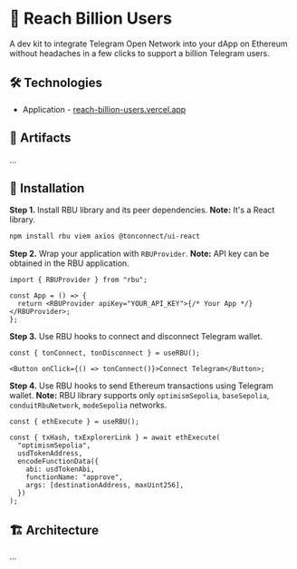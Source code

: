 # 🦄 Reach Billion Users

A dev kit to integrate Telegram Open Network into your dApp on Ethereum without headaches in a few clicks to support a billion Telegram users.

## 🛠️ Technologies

- Application - [reach-billion-users.vercel.app](https://reach-billion-users.vercel.app/)

## 🔗 Artifacts

...

## 📄 Installation

**Step 1.** Install RBU library and its peer dependencies. **Note:** It's a React library.

```bash
npm install rbu viem axios @tonconnect/ui-react
```

**Step 2.** Wrap your application with `RBUProvider`. **Note:** API key can be obtained in the RBU application.

```tsx
import { RBUProvider } from "rbu";

const App = () => {
  return <RBUProvider apiKey="YOUR_API_KEY">{/* Your App */}</RBUProvider>;
};
```

**Step 3.** Use RBU hooks to connect and disconnect Telegram wallet.

```tsx
const { tonConnect, tonDisconnect } = useRBU();

<Button onClick={() => tonConnect()}>Connect Telegram</Button>;
```

**Step 4.** Use RBU hooks to send Ethereum transactions using Telegram wallet. **Note:** RBU library supports only `optimismSepolia`, `baseSepolia`, `conduitRbuNetwork`, `modeSepolia` networks.

```tsx
const { ethExecute } = useRBU();

const { txHash, txExplorerLink } = await ethExecute(
  "optimismSepolia",
  usdTokenAddress,
  encodeFunctionData({
    abi: usdTokenAbi,
    functionName: "approve",
    args: [destinationAddress, maxUint256],
  })
);
```

## 🏗️ Architecture

...
